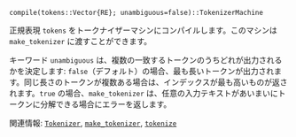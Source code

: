 ```
compile(tokens::Vector{RE}; unambiguous=false)::TokenizerMachine
```

正規表現 `tokens` をトークナイザーマシンにコンパイルします。このマシンは `make_tokenizer` に渡すことができます。

キーワード `unambiguous` は、複数の一致するトークンのうちどれが出力されるかを決定します: `false`（デフォルト）の場合、最も長いトークンが出力されます。同じ長さのトークンが複数ある場合は、インデックスが最も高いものが返されます。`true` の場合、`make_tokenizer` は、任意の入力テキストがあいまいにトークンに分解できる場合にエラーを返します。

関連情報: [`Tokenizer`](@ref), [`make_tokenizer`](@ref), [`tokenize`](@ref)
